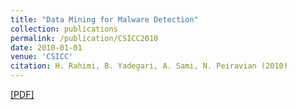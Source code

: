 ```yaml
---
title: "Data Mining for Malware Detection"
collection: publications
permalink: /publication/CSICC2010
date: 2010-01-01
venue: 'CSICC'
citation: H. Rahimi, B. Yadegari, A. Sami, N. Peiravian (2010)
---
```

[[PDF]](http://www.csicc2010.ir/)
